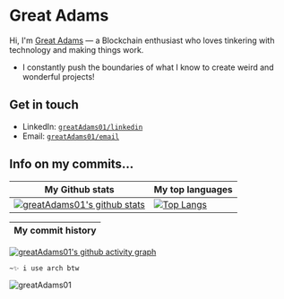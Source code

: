 # Great Adams
Hi, I'm [Great Adams](https://greatadams01.netlify.app) — a Blockchain enthusiast who loves tinkering with technology and making things work. 
* I constantly push the boundaries of what I know to create weird and wonderful projects!
<!-- * I am currently a junior pursuing a bacherlors degree focusing on CS with specialization in Software Engineering. 🚀 -->


## Get in touch
- LinkedIn: [`greatAdams01/linkedin`](https://www.linkedin.com/in/great-adams-606b22187/)
- Email: [`greatAdams01/email`](kingifean@gmail.com)


## Info on my commits...

| My Github stats | My top languages |
|---|---|
| [![greatAdams01's github stats](https://github-readme-stats.vercel.app/api?username=greatAdams01&show_icons=true&theme=dark)](https://github.com/greatAdams01) | [![Top Langs](https://github-readme-stats.vercel.app/api/top-langs/?username=greatAdams01&layout=compact&theme=dark)](https://github.com/greatAdams01) | 

| My commit history |
|---|
[![greatAdams01's github activity graph](https://github-readme-activity-graph.vercel.app/graph?username=greatAdams01&theme=dracula)](https://github.com/greatAdams01/github-readme-activity-graph)


`~✨ i use arch btw`
<p align="left"><img src="https://komarev.com/ghpvc/?username=greatAdams01&color=grey" alt="greatAdams01"/></p>
